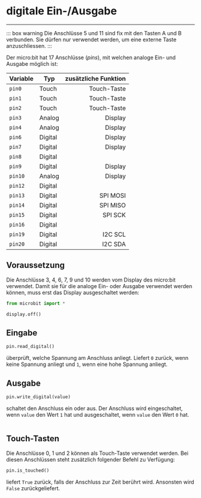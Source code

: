 # digitale Ein-/Ausgabe
---

::: box warning
Die Anschlüsse 5 und 11 sind fix mit den Tasten A und B verbunden. Sie dürfen nur verwendet werden, um eine externe Taste anzuschliessen.
:::

Der micro:bit hat 17 Anschlüsse (*pins*), mit welchen analoge Ein- und Ausgabe möglich ist:

| Variable | Typ     | zusätzliche Funktion |
|:-------- | ------- | --------------------:|
| `pin0`   | Touch   |          Touch-Taste |
| `pin1`   | Touch   |          Touch-Taste |
| `pin2`   | Touch   |          Touch-Taste |
| `pin3`   | Analog  |              Display |
| `pin4`   | Analog  |              Display |
| `pin6`   | Digital |              Display |
| `pin7`   | Digital |              Display |
| `pin8`   | Digital |                      |
| `pin9`   | Digital |              Display |
| `pin10`  | Analog  |              Display |
| `pin12`  | Digital |                      |
| `pin13`  | Digital |             SPI MOSI |
| `pin14`  | Digital |             SPI MISO |
| `pin15`  | Digital |              SPI SCK |
| `pin16`  | Digital |                      |
| `pin19`  | Digital |              I2C SCL |
| `pin20`  | Digital |              I2C SDA |

## Voraussetzung

Die Anschlüsse 3, 4, 6, 7, 9 und 10 werden vom Display des micro:bit verwendet. Damit sie für die analoge Ein- oder Ausgabe verwendet werden können, muss erst das Display ausgeschaltet werden:

``` python
from microbit import *

display.off()
```

## Eingabe

~~~ python
pin.read_digital()
~~~
überprüft, welche Spannung am Anschluss anliegt. Liefert `0` zurück, wenn keine Spannung anliegt und `1`, wenn eine hohe Spannung anliegt.

## Ausgabe

~~~ python
pin.write_digital(value)
~~~
schaltet den Anschluss ein oder aus. Der Anschluss wird eingeschaltet, wenn `value` den Wert `1` hat und ausgeschaltet, wenn `value` den Wert `0` hat.

``` python samples/blink.py
```

## Touch-Tasten

Die Anschlüsse 0, 1 und 2 können als Touch-Taste verwendet werden. Bei diesen Anschlüssen steht zusätzlich folgender Befehl zu Verfügung:

~~~ python
pin.is_touched()
~~~
liefert `True` zurück, falls der Anschluss zur Zeit berührt wird. Ansonsten wird `False` zurückgeliefert.
